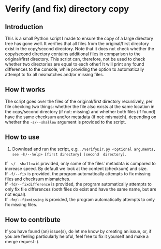 # Verify (and fix) directory copy
## Introduction
This is a small Python script I made to ensure the copy of a large directory tree has gone well. It verifies that 
all files from the original/first directory exist in the copy/second directory. Note that it does not check whether 
the copy/second directory contains additional files in comparison to the original/first directory. This script can, 
therefore, not be used to check whether two directories are equal to each other! It will print any found differences to 
the console, while providing the option to automatically attempt to 
fix 
all mismatches and/or missing files.

## How it works
The script goes over the files of the original/first directory recursively, per file checking two things: whether the file also exists at the same location in the copy/second directory (if not: missing) and whether both files (if found) have the same checksum and/or metadata (if not: mismatch), depending on whether the `-s/--shallow` argument is provided to the script.

## How to use
1. Download and run the script, e.g. `./VerifyDir.py <optional arguments, see -h/--help> [first directory] [second 
   directory]`.

If `-s/--shallow` is provided, only some of the files' metadata is compared to increase speed. By default we look at the content (checksum) and size.\
If `-f/--fix` is provided, the program automatically attempts to fix missing files and checksum mismatches.\
If `-fd/--fixdifference` is provided, the program automatically attempts to only fix file differences (both 
files do exist and have the same name, but are not equal).\
If `-fm/--fixmissing` is provided, the program automatically attempts to only fix missing files.

## How to contribute
If you have found (an) issue(s), do let me know by creating an issue, or, if you are feeling particularly helpful, feel free to fix it yourself and make a merge request :).
